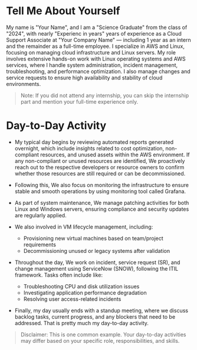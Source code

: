 # Tell Me About Yourself

My name is "Your Name", and I am a "Science Graduate" from the class of "2024", with nearly "Experienc in years" years of experience as a Cloud Support Associate at "Your Company Name" — including 1 year as an intern and the remainder as a full-time employee. I specialize in AWS and Linux, focusing on managing cloud infrastructure and Linux servers. My role involves extensive hands-on work with Linux operating systems and AWS services, where I handle system administration, incident management, troubleshooting, and performance optimization. I also manage changes and service requests to ensure high availability and stability of cloud environments.

> Note: If you did not attend any internship, you can skip the internship part and mention your full-time experience only.

# Day-to-Day Activity

- My typical day begins by reviewing automated reports generated overnight, which include insights related to cost optimization, non-compliant resources, and unused assets within the AWS environment. If any non-compliant or unused resources are identified, We proactively reach out to the respective developers or resource owners to confirm whether those resources are still required or can be decommissioned.

- Following this, We also focus on monitoring the infrastructure to ensure stable and smooth operations by using monitoring tool called Grafana.

- As part of system maintenance, We manage patching activities for both Linux and Windows servers, ensuring compliance and security updates are regularly applied.

- We also involved in VM lifecycle management, including:
  * Provisioning new virtual machines based on team/project requirements
  * Decommissioning unused or legacy systems after validation

- Throughout the day, We work on incident, service request (SR), and change management using ServiceNow (SNOW), following the ITIL framework. Tasks often include like:

  * Troubleshooting CPU and disk utilization issues
  * Investigating application performance degradation
  * Resolving user access-related incidents

- Finally, my day usually ends with a standup meeting, where we discuss backlog tasks, current progress, and any blockers that need to be addressed. That is pretty much my day-to-day activity.


> Disclaimer: This is one common example. Your day-to-day activities may differ based on your specific role, responsibilities, and skills.